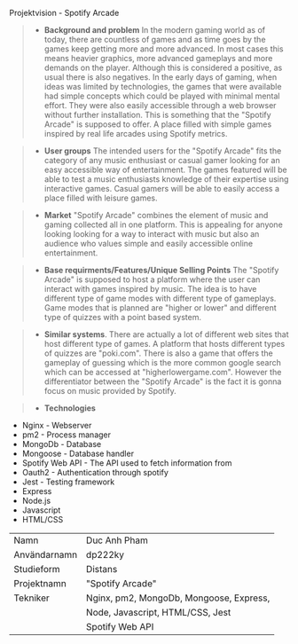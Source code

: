 Projektvision - Spotify Arcade 

>* **Background and problem**
In the modern gaming world as of today, there are countless of games and as time goes by the games keep getting more and more advanced. In most cases this means heavier graphics, more advanced gameplays and more demands on the player. Although this is considered a positive, as usual there is also negatives. In the early days of gaming, when ideas was limited by technologies, the games that were available had simple concepts which could be played with minimal mental effort. They were also easily accessible through a web browser without further installation. This is something that the "Spotify Arcade" is supposed to offer. A place filled with simple games inspired by real life arcades using Spotify metrics.     


>* **User groups**
The intended users for the "Spotify Arcade" fits the category of any music enthusiast or casual gamer looking for an easy accessible way of entertainment. The games featured will be able to test a music enthusiasts knowledge of their expertise using interactive games. Casual gamers will be able to easily access a place filled with leisure games.

>* **Market** 
"Spotify Arcade" combines the element of music and gaming collected all in one platform. This is appealing for anyone looking looking for a way to interact with music but also an audience who values simple and easily accessible online entertainment.  

>* **Base requirments/Features/Unique Selling Points**
The "Spotify Arcade" is supposed to host a platform where the user can interact with games inspired by music. The idea is to have different type of game modes with different type of gameplays. Game modes that is planned are "higher or lower" and different type of quizzes with a point based system.

>* **Similar systems**.
There are actually a lot of different web sites that host different type of games. A platform that hosts different types of quizzes are "poki.com". There is also a game that offers the gameplay of guessing which is the more common google search which can be accessed at "higherlowergame.com". However the differentiator between the "Spotify Arcade" is the fact it is gonna focus on music provided by Spotify.


>* **Technologies**
* Nginx - Webserver
* pm2 - Process manager
* MongoDb - Database
* Mongoose - Database handler
* Spotify Web API - The API used to fetch information from
* Oauth2 - Authentication through spotify
* Jest - Testing framework
* Express
* Node.js
* Javascript
* HTML/CSS


|              |                                          |
|--------------|------------------------------------------|
| Namn         | Duc Anh Pham                             |
| Användarnamn | dp222ky                                  |
| Studieform   | Distans                                  |
| Projektnamn  | "Spotify Arcade"                         |
| Tekniker     | Nginx, pm2, MongoDb, Mongoose, Express,  |
|              | Node, Javascript, HTML/CSS, Jest         | 
|              | Spotify Web API                          |

